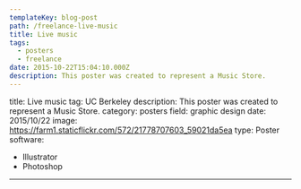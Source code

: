 ```yaml
---
templateKey: blog-post
path: /freelance-live-music
title: Live music
tags:
  - posters
  - freelance
date: 2015-10-22T15:04:10.000Z
description: This poster was created to represent a Music Store.
---
```


title: Live music
tag: UC Berkeley
description: This poster was created to represent a Music Store.
category: posters
field: graphic design
date: 2015/10/22
image: https://farm1.staticflickr.com/572/21778707603_59021da5ea
type: Poster
software:
- Illustrator
- Photoshop
---
